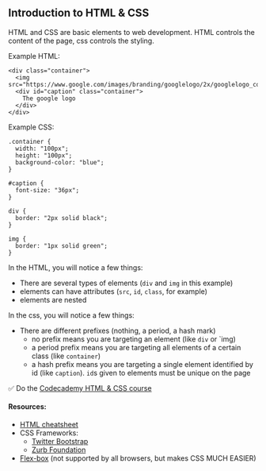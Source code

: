 ## Introduction to HTML & CSS
HTML and CSS are basic elements to web development. HTML controls the content of the page, css controls the styling.

Example HTML:
```
<div class="container">
  <img src="https://www.google.com/images/branding/googlelogo/2x/googlelogo_color_120x44dp.png">
  <div id="caption" class="container">
    The google logo
  </div>
</div>
```

Example CSS:
```
.container {
  width: "100px";
  height: "100px";
  background-color: "blue";
}

#caption {
  font-size: "36px";
}

div {
  border: "2px solid black";
}

img {
  border: "1px solid green";
}
```

In the HTML, you will notice a few things:
* There are several types of elements (`div` and `img` in this example)
* elements can have attributes (`src`, `id`, `class`, for example)
* elements are nested

In the css, you will notice a few things:
* There are different prefixes (nothing, a period, a hash mark)
  - no prefix means you are targeting an element (like `div` or `img)
  - a period prefix means you are targeting all elements of a certain class (like `container`)
  - a hash prefix means you are targeting a single element identified by id (like `caption`). `id`s given to elements must be unique on the page

:white_check_mark: Do the [Codecademy HTML & CSS course](https://www.codecademy.com/learn/learn-html-css)

#### Resources:
* [HTML cheatsheet](http://www.simplehtmlguide.com/cheatsheet.php)
* CSS Frameworks:
  - [Twitter Bootstrap](http://getbootstrap.com/getting-started/#examples)
  - [Zurb Foundation](http://zurb.com/responsive)
* [Flex-box](https://css-tricks.com/snippets/css/a-guide-to-flexbox/) (not supported by all browsers, but makes CSS MUCH EASIER)